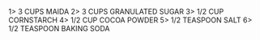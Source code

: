 1> 3 CUPS MAIDA
2> 3 CUPS GRANULATED SUGAR
3> 1/2 CUP CORNSTARCH
4> 1/2 CUP COCOA POWDER
5> 1/2 TEASPOON SALT
6> 1/2 TEASPOON BAKING SODA